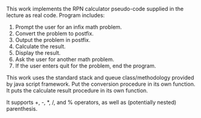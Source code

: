 This work implements the RPN calculator pseudo-code supplied in the lecture as real code. Program includes:

1. Prompt the user for an infix math problem.
2. Convert the problem to postfix.
3. Output the problem in postfix.
4. Calculate the result.
5. Display the result.
6. Ask the user for another math problem.
7. If the user enters quit for the problem, end the program.

This work uses the standard stack and queue class/methodology provided by java script framework. Put the conversion procedure in its own function. It puts the calculate result procedure in its own function.

It supports +, -, *, /, and % operators, as well as (potentially nested) parenthesis.
